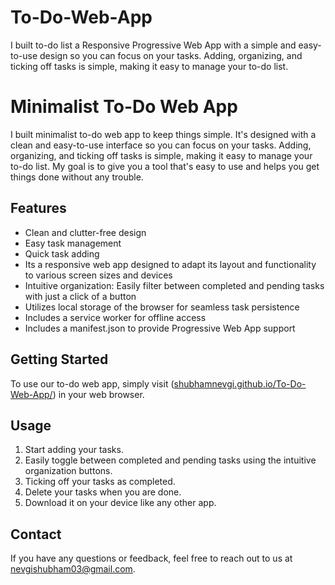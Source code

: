 # To-Do-Web-App
I built to-do list a Responsive Progressive Web App with a simple and easy-to-use design so you can focus on your tasks. Adding, organizing, and ticking off tasks is simple, making it easy to manage your to-do list.


# Minimalist To-Do Web App

I built minimalist to-do web app to keep things simple. It's designed with a clean and easy-to-use interface so you can focus on your tasks. Adding, organizing, and ticking off tasks is simple, making it easy to manage your to-do list. My goal is to give you a tool that's easy to use and helps you get things done without any trouble.

## Features
- Clean and clutter-free design
- Easy task management
- Quick task adding
- Its a responsive web app designed to adapt its layout and functionality to various screen sizes and devices
- Intuitive organization: Easily filter between completed and pending tasks with just a click of a button
- Utilizes local storage of the browser for seamless task persistence
- Includes a service worker for offline access
- Includes a manifest.json to provide Progressive Web App support

## Getting Started
To use our to-do web app, simply visit ([shubhamnevgi.github.io/To-Do-Web-App/](https://shubhamnevgi.github.io/To-Do-Web-App/)) in your web browser.

## Usage
1. Start adding your tasks.
2. Easily toggle between completed and pending tasks using the intuitive organization buttons.
3. Ticking off your tasks as completed.
4. Delete your tasks when you are done.
5. Download it on your device like any other app.

## Contact
If you have any questions or feedback, feel free to reach out to us at nevgishubham03@gmail.com.
